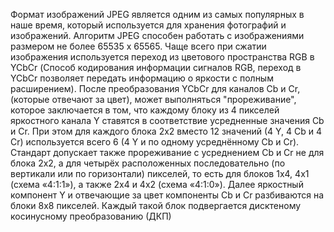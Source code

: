 Формат изображений JPEG является одним из самых популярных в наше время, который используется для хранения фотографий и изображений. Алгоритм JPEG способен работать с изображениями размером не более 65535 x 65565. 
Чаще всего при сжатии изображения используется переход из цветового пространства RGB в YCbCr (Способ кодирования информации сигналов RGB, переход в YCbCr позволяет передать информацию о яркости с полным расширением). После преобразования YCbCr для каналов Cb и Cr, (которые отвечают за цвет), может выполняться "прореживание", которое заключается в том, что каждому блоку из 4 пикселей яркостного канала Y ставятся в соответствие усредненные значения Cb и Cr. При этом для каждого блока 2х2 вместо 12 значений (4 Y, 4 Cb и 4 Cr) используется всего 6 (4 Y и по одному усреднённому Cb и Cr).
Стандарт допускает также прореживание с усреднением Cb и Cr не для блока 2х2, а для четырёх расположенных последовательно (по вертикали или по горизонтали) пикселей, то есть для блоков 1х4, 4х1 (схема «4:1:1»), а также 2х4 и 4х2 (схема «4:1:0»).
Далее яркостный компонент Y и отвечающие за цвет компоненты Cb и Cr разбиваются на блоки 8х8 пикселей. Каждый такой блок подвергается дисктеному косинусному преобразованию (ДКП)